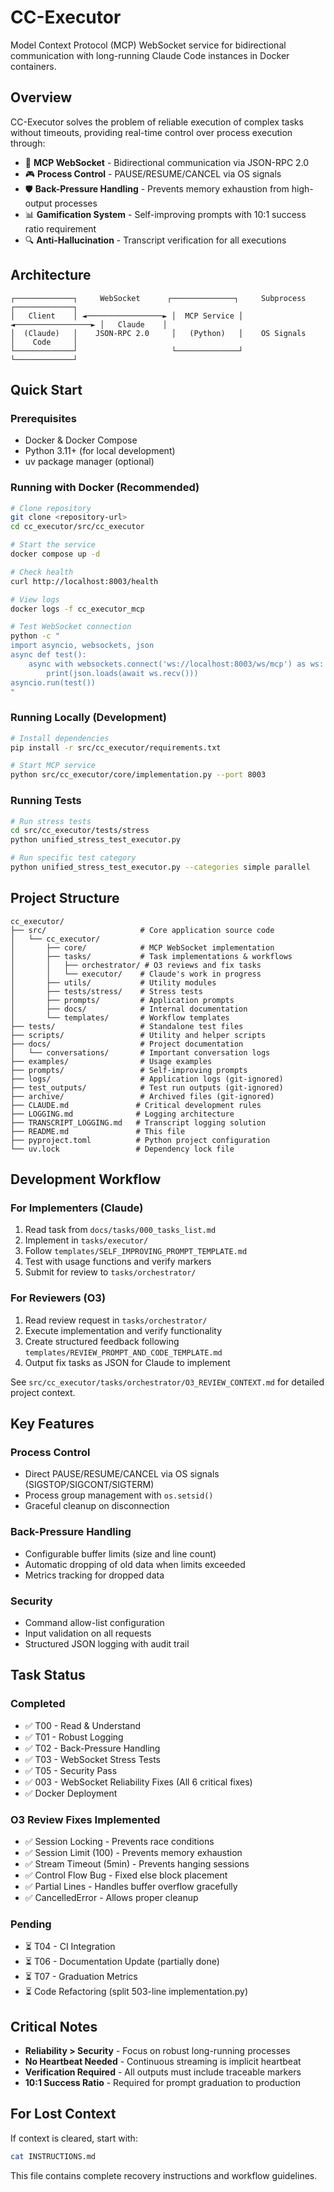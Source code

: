 # CC-Executor

Model Context Protocol (MCP) WebSocket service for bidirectional communication with long-running Claude Code instances in Docker containers.

## Overview

CC-Executor solves the problem of reliable execution of complex tasks without timeouts, providing real-time control over process execution through:

- 🔌 **MCP WebSocket** - Bidirectional communication via JSON-RPC 2.0
- 🎮 **Process Control** - PAUSE/RESUME/CANCEL via OS signals
- 🛡️ **Back-Pressure Handling** - Prevents memory exhaustion from high-output processes
- 📊 **Gamification System** - Self-improving prompts with 10:1 success ratio requirement
- 🔍 **Anti-Hallucination** - Transcript verification for all executions

## Architecture

```
┌─────────────┐     WebSocket      ┌──────────────┐     Subprocess     ┌─────────────┐
│   Client    │ ◄─────────────────► │  MCP Service │ ◄─────────────────► │   Claude    │
│  (Claude)   │    JSON-RPC 2.0     │   (Python)   │    OS Signals      │    Code     │
└─────────────┘                     └──────────────┘                     └─────────────┘
```

## Quick Start

### Prerequisites
- Docker & Docker Compose
- Python 3.11+ (for local development)
- uv package manager (optional)

### Running with Docker (Recommended)

```bash
# Clone repository
git clone <repository-url>
cd cc_executor/src/cc_executor

# Start the service
docker compose up -d

# Check health
curl http://localhost:8003/health

# View logs
docker logs -f cc_executor_mcp

# Test WebSocket connection
python -c "
import asyncio, websockets, json
async def test():
    async with websockets.connect('ws://localhost:8003/ws/mcp') as ws:
        print(json.loads(await ws.recv()))
asyncio.run(test())
"
```

### Running Locally (Development)

```bash
# Install dependencies
pip install -r src/cc_executor/requirements.txt

# Start MCP service
python src/cc_executor/core/implementation.py --port 8003
```

### Running Tests

```bash
# Run stress tests
cd src/cc_executor/tests/stress
python unified_stress_test_executor.py

# Run specific test category
python unified_stress_test_executor.py --categories simple parallel
```

## Project Structure

```
cc_executor/
├── src/                     # Core application source code
│   └── cc_executor/
│       ├── core/            # MCP WebSocket implementation
│       ├── tasks/           # Task implementations & workflows
│       │   ├── orchestrator/ # O3 reviews and fix tasks
│       │   └── executor/    # Claude's work in progress
│       ├── utils/           # Utility modules
│       ├── tests/stress/    # Stress tests
│       ├── prompts/         # Application prompts
│       ├── docs/            # Internal documentation
│       └── templates/       # Workflow templates
├── tests/                   # Standalone test files
├── scripts/                 # Utility and helper scripts
├── docs/                    # Project documentation
│   └── conversations/       # Important conversation logs
├── examples/                # Usage examples
├── prompts/                 # Self-improving prompts
├── logs/                    # Application logs (git-ignored)
├── test_outputs/            # Test run outputs (git-ignored)
├── archive/                 # Archived files (git-ignored)
├── CLAUDE.md               # Critical development rules
├── LOGGING.md              # Logging architecture
├── TRANSCRIPT_LOGGING.md   # Transcript logging solution
├── README.md               # This file
├── pyproject.toml          # Python project configuration
└── uv.lock                 # Dependency lock file
```

## Development Workflow

### For Implementers (Claude)

1. Read task from `docs/tasks/000_tasks_list.md`
2. Implement in `tasks/executor/`
3. Follow `templates/SELF_IMPROVING_PROMPT_TEMPLATE.md`
4. Test with usage functions and verify markers
5. Submit for review to `tasks/orchestrator/`

### For Reviewers (O3)

1. Read review request in `tasks/orchestrator/`
2. Execute implementation and verify functionality
3. Create structured feedback following `templates/REVIEW_PROMPT_AND_CODE_TEMPLATE.md`
4. Output fix tasks as JSON for Claude to implement

See `src/cc_executor/tasks/orchestrator/O3_REVIEW_CONTEXT.md` for detailed project context.

## Key Features

### Process Control
- Direct PAUSE/RESUME/CANCEL via OS signals (SIGSTOP/SIGCONT/SIGTERM)
- Process group management with `os.setsid()`
- Graceful cleanup on disconnection

### Back-Pressure Handling
- Configurable buffer limits (size and line count)
- Automatic dropping of old data when limits exceeded
- Metrics tracking for dropped data

### Security
- Command allow-list configuration
- Input validation on all requests
- Structured JSON logging with audit trail

## Task Status

### Completed
- ✅ T00 - Read & Understand
- ✅ T01 - Robust Logging
- ✅ T02 - Back-Pressure Handling
- ✅ T03 - WebSocket Stress Tests
- ✅ T05 - Security Pass
- ✅ 003 - WebSocket Reliability Fixes (All 6 critical fixes)
- ✅ Docker Deployment

### O3 Review Fixes Implemented
- ✅ Session Locking - Prevents race conditions
- ✅ Session Limit (100) - Prevents memory exhaustion
- ✅ Stream Timeout (5min) - Prevents hanging sessions
- ✅ Control Flow Bug - Fixed else block placement
- ✅ Partial Lines - Handles buffer overflow gracefully
- ✅ CancelledError - Allows proper cleanup

### Pending
- ⏳ T04 - CI Integration
- ⏳ T06 - Documentation Update (partially done)
- ⏳ T07 - Graduation Metrics
- ⏳ Code Refactoring (split 503-line implementation.py)

## Critical Notes

- **Reliability > Security** - Focus on robust long-running processes
- **No Heartbeat Needed** - Continuous streaming is implicit heartbeat
- **Verification Required** - All outputs must include traceable markers
- **10:1 Success Ratio** - Required for prompt graduation to production

## For Lost Context

If context is cleared, start with:
```bash
cat INSTRUCTIONS.md
```

This file contains complete recovery instructions and workflow guidelines.